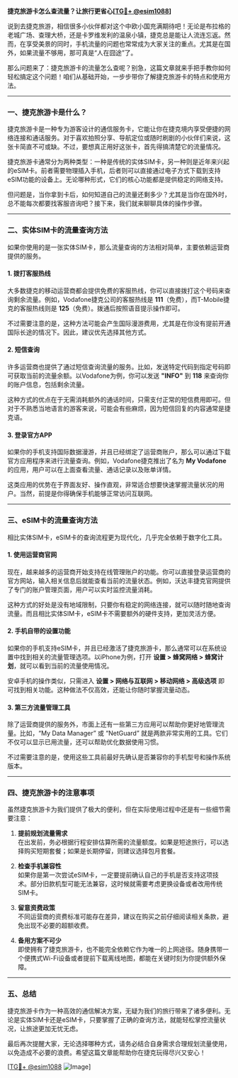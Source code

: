 **捷克旅游卡怎么查流量？让旅行更省心[[TG💪+ @esim1088](https://t.me/s/esim1088)]**

说到去捷克旅游，相信很多小伙伴都对这个中欧小国充满期待吧！无论是布拉格的老城广场、查理大桥，还是卡罗维发利的温泉小镇，捷克总是能让人流连忘返。然而，在享受美景的同时，手机流量的问题也常常成为大家关注的重点。尤其是在国外，如果流量不够用，那可真是“人在囧途”了。

那么问题来了：捷克旅游卡的流量怎么查呢？别急，这篇文章就来手把手教你如何轻松搞定这个问题！咱们从基础开始，一步步带你了解捷克旅游卡的特点和使用方法。

---

### 一、捷克旅游卡是什么？

捷克旅游卡是一种专为游客设计的通信服务卡，它能让你在捷克境内享受便捷的网络连接和通话服务。对于喜欢拍照分享、导航定位或随时刷剧的小伙伴们来说，这张卡简直不可或缺。不过，要想真正用好这张卡，首先得搞清楚它的流量情况。

捷克旅游卡通常分为两种类型：一种是传统的实体SIM卡，另一种则是近年来兴起的eSIM卡。前者需要物理插入手机，后者则可以直接通过电子方式下载到支持eSIM功能的设备上。无论哪种形式，它们的核心功能都是提供稳定的网络支持。

但问题是，当你拿到卡后，如何知道自己的流量还剩多少？尤其是当你在国外时，总不能每次都要找客服咨询吧？接下来，我们就来聊聊具体的操作步骤。

---

### 二、实体SIM卡的流量查询方法

如果你使用的是一张实体SIM卡，那么流量查询的方法相对简单，主要依赖运营商提供的服务。

#### 1. 拨打客服热线
大多数捷克的移动运营商都会提供免费的客服热线，你可以直接拨打这个号码来查询剩余流量。例如，Vodafone捷克公司的客服热线是 **111**（免费），而T-Mobile捷克的客服热线则是 **125**（免费）。拨通后按照语音提示操作即可。

不过需要注意的是，这种方法可能会产生国际漫游费用，尤其是在你没有提前开通国际长途的情况下。因此，建议优先选择其他方式。

#### 2. 短信查询
许多运营商也提供了通过短信查询流量的服务。比如，发送特定代码到指定号码即可获取当前的流量余额。以Vodafone为例，你可以发送 **"INFO"** 到 **118** 来查询你的账户信息，包括剩余流量。

这种方式的优点在于无需消耗额外的通话时间，只需支付正常的短信费用即可。但对于不熟悉当地语言的游客来说，可能会有些麻烦，因为短信回复的内容通常是捷克语。

#### 3. 登录官方APP
如果你的手机支持国际数据漫游，并且已经绑定了运营商账户，那么可以通过下载官方应用程序来进行流量查询。例如，Vodafone捷克推出了名为 **My Vodafone** 的应用，用户可以在上面查看流量、通话记录以及账单详情。

这类应用的优势在于界面友好、操作直观，非常适合想要快速掌握流量状况的用户。当然，前提是你得确保手机能够正常访问互联网。

---

### 三、eSIM卡的流量查询方法

相比实体SIM卡，eSIM卡的查询流程更为现代化，几乎完全依赖于数字化工具。

#### 1. 使用运营商官网
现在，越来越多的运营商开始支持在线管理账户的功能。你可以直接登录运营商的官方网站，输入相关信息后就能查看当前的流量状态。例如，沃达丰捷克官网提供了专门的账户管理页面，用户可以实时监控流量消耗。

这种方式的好处是没有地域限制，只要你有稳定的网络连接，就可以随时随地查询流量。而且相比实体SIM卡，eSIM卡不需要额外的硬件支持，更加灵活方便。

#### 2. 手机自带的设置功能
如果你的手机支持eSIM卡，并且已经激活了捷克旅游卡，那么通常可以在系统设置中找到相关的流量管理选项。以iPhone为例，打开 **设置 > 蜂窝网络 > 蜂窝计划**，就可以看到当前的流量使用情况。

安卓手机的操作类似，只需进入 **设置 > 网络与互联网 > 移动网络 > 高级选项** 即可找到相关功能。这种做法不仅高效，还能让你随时掌握流量动态。

#### 3. 第三方流量管理工具
除了运营商提供的服务外，市面上还有一些第三方应用可以帮助你更好地管理流量。比如，“My Data Manager” 或 “NetGuard” 就是两款非常实用的工具。它们不仅可以显示已用流量，还可以帮助优化数据使用习惯。

不过需要注意的是，使用这些工具前最好先确认是否兼容你的手机型号和操作系统版本。

---

### 四、捷克旅游卡的注意事项

虽然捷克旅游卡为我们提供了极大的便利，但在实际使用过程中还是有一些细节需要注意：

1. **提前规划流量需求**  
   在出发前，务必根据行程安排估算所需的流量额度。如果是短途旅行，可以选择购买短期套餐；如果是长期停留，则建议选择包月套餐。

2. **检查手机兼容性**  
   如果你是第一次尝试eSIM卡，一定要提前确认自己的手机是否支持这项技术。部分旧款机型可能无法兼容，这时候就需要考虑更换设备或者改用传统SIM卡。

3. **留意资费政策**  
   不同运营商的资费标准可能存在差异，建议在购买之前仔细阅读相关条款，避免出现不必要的超额收费。

4. **备用方案不可少**  
   即使拥有了捷克旅游卡，也不能完全依赖它作为唯一的上网途径。随身携带一个便携式Wi-Fi设备或者提前下载离线地图，都能在关键时刻为你提供额外保障。

---

### 五、总结

捷克旅游卡作为一种高效的通信解决方案，无疑为我们的旅行带来了诸多便利。无论是实体SIM卡还是eSIM卡，只要掌握了正确的查询方法，就能轻松掌控流量状况，让旅途更加无忧无虑。

最后再次提醒大家，无论选择哪种方式，请务必结合自身需求合理规划流量使用，以免造成不必要的浪费。希望这篇文章能帮助你在捷克玩得尽兴又安心！

[[TG💪+ @esim1088](https://t.me/s/esim1088) ![Image](https://i.postimg.cc/4NQfJmqS/Snipaste-2025-05-13-00-14-12.png)]